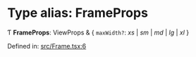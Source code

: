 # Type alias: FrameProps

Ƭ **FrameProps**: ViewProps & { `maxWidth?`: *xs* \| *sm* \| *md* \| *lg* \| *xl*  }

Defined in: [src/Frame.tsx:6](https://github.com/minimal-ui/minimal-ui/blob/main/packages/minimalui/src/Frame.tsx#L6)
